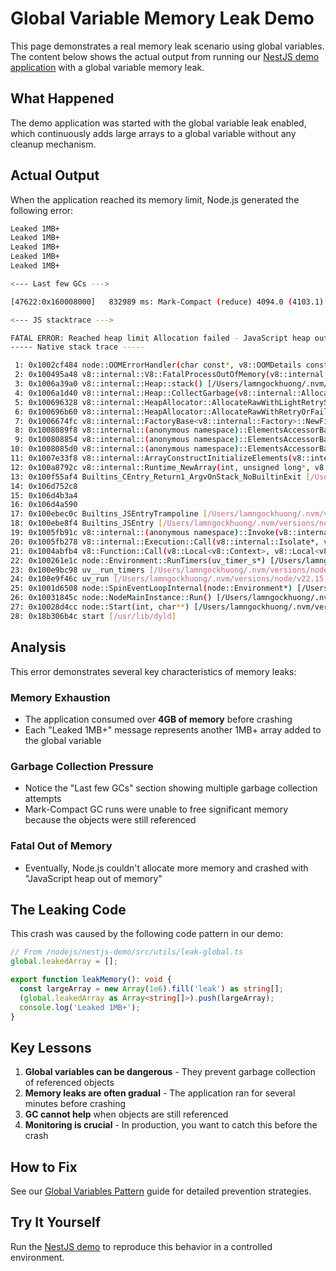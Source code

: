 # Global Variable Memory Leak Demo

This page demonstrates a real memory leak scenario using global variables. The content below shows the actual output from running our [NestJS demo application](/demos/nestjs) with a global variable memory leak.

## What Happened

The demo application was started with the global variable leak enabled, which continuously adds large arrays to a global variable without any cleanup mechanism.

## Actual Output

When the application reached its memory limit, Node.js generated the following error:

```bash
Leaked 1MB+
Leaked 1MB+
Leaked 1MB+
Leaked 1MB+
Leaked 1MB+

<--- Last few GCs --->

[47622:0x160008000]   832989 ms: Mark-Compact (reduce) 4094.0 (4103.1) -> 4094.0 (4103.1) MB, pooled: 0 MB, 1033.92 / 0.00 ms  (+ 8.0 ms in 0 steps since start of marking, biggest step 0.0 ms, walltime since start of marking 1070 ms) (average mu = 0.755, [47622:0x160008000]   833838 ms: Mark-Compact (reduce) 4101.6 (4110.7) -> 4101.6 (4110.7) MB, pooled: 0 MB, 845.50 / 0.00 ms  (+ 0.1 ms in 0 steps since start of marking, biggest step 0.0 ms, walltime since start of marking 846 ms) (average mu = 0.640, cu

<--- JS stacktrace --->

FATAL ERROR: Reached heap limit Allocation failed - JavaScript heap out of memory
----- Native stack trace -----

 1: 0x1002cf484 node::OOMErrorHandler(char const*, v8::OOMDetails const&) [/Users/lamngockhuong/.nvm/versions/node/v22.15.0/bin/node]
 2: 0x100495a48 v8::internal::V8::FatalProcessOutOfMemory(v8::internal::Isolate*, char const*, v8::OOMDetails const&) [/Users/lamngockhuong/.nvm/versions/node/v22.15.0/bin/node]
 3: 0x1006a39a0 v8::internal::Heap::stack() [/Users/lamngockhuong/.nvm/versions/node/v22.15.0/bin/node]
 4: 0x1006a1d40 v8::internal::Heap::CollectGarbage(v8::internal::AllocationSpace, v8::internal::GarbageCollectionReason, v8::GCCallbackFlags) [/Users/lamngockhuong/.nvm/versions/node/v22.15.0/bin/node]
 5: 0x100696328 v8::internal::HeapAllocator::AllocateRawWithLightRetrySlowPath(int, v8::internal::AllocationType, v8::internal::AllocationOrigin, v8::internal::AllocationAlignment) [/Users/lamngockhuong/.nvm/versions/node/v22.15.0/bin/node]
 6: 0x100696b60 v8::internal::HeapAllocator::AllocateRawWithRetryOrFailSlowPath(int, v8::internal::AllocationType, v8::internal::AllocationOrigin, v8::internal::AllocationAlignment) [/Users/lamngockhuong/.nvm/versions/node/v22.15.0/bin/node]
 7: 0x1006674fc v8::internal::FactoryBase<v8::internal::Factory>::NewFixedArray(int, v8::internal::AllocationType) [/Users/lamngockhuong/.nvm/versions/node/v22.15.0/bin/node]
 8: 0x1008089f8 v8::internal::(anonymous namespace)::ElementsAccessorBase<v8::internal::(anonymous namespace)::FastHoleyObjectElementsAccessor, v8::internal::(anonymous namespace)::ElementsKindTraits<(v8::internal::ElementsKind)3>>::ConvertElementsWithCapacity(v8::internal::Handle<v8::internal::JSObject>, v8::internal::Handle<v8::internal::FixedArrayBase>, v8::internal::ElementsKind, unsigned int, unsigned int, unsigned int) [/Users/lamngockhuong/.nvm/versions/node/v22.15.0/bin/node]
 9: 0x100808854 v8::internal::(anonymous namespace)::ElementsAccessorBase<v8::internal::(anonymous namespace)::FastHoleyObjectElementsAccessor, v8::internal::(anonymous namespace)::ElementsKindTraits<(v8::internal::ElementsKind)3>>::GrowCapacityAndConvertImpl(v8::internal::Handle<v8::internal::JSObject>, unsigned int) [/Users/lamngockhuong/.nvm/versions/node/v22.15.0/bin/node]
10: 0x1008085d0 v8::internal::(anonymous namespace)::ElementsAccessorBase<v8::internal::(anonymous namespace)::FastHoleyObjectElementsAccessor, v8::internal::(anonymous namespace)::ElementsKindTraits<(v8::internal::ElementsKind)3>>::SetLengthImpl(v8::internal::Isolate*, v8::internal::Handle<v8::internal::JSArray>, unsigned int, v8::internal::Handle<v8::internal::FixedArrayBase>) [/Users/lamngockhuong/.nvm/versions/node/v22.15.0/bin/node]
11: 0x1007e33f8 v8::internal::ArrayConstructInitializeElements(v8::internal::Handle<v8::internal::JSArray>, v8::internal::Arguments<(v8::internal::ArgumentsType)1>*) [/Users/lamngockhuong/.nvm/versions/node/v22.15.0/bin/node]
12: 0x100a8792c v8::internal::Runtime_NewArray(int, unsigned long*, v8::internal::Isolate*) [/Users/lamngockhuong/.nvm/versions/node/v22.15.0/bin/node]
13: 0x100f55af4 Builtins_CEntry_Return1_ArgvOnStack_NoBuiltinExit [/Users/lamngockhuong/.nvm/versions/node/v22.15.0/bin/node]
14: 0x106d752c8
15: 0x106d4b3a4
16: 0x106d4a590
17: 0x100ebec0c Builtins_JSEntryTrampoline [/Users/lamngockhuong/.nvm/versions/node/v22.15.0/bin/node]
18: 0x100ebe8f4 Builtins_JSEntry [/Users/lamngockhuong/.nvm/versions/node/v22.15.0/bin/node]
19: 0x1005fb91c v8::internal::(anonymous namespace)::Invoke(v8::internal::Isolate*, v8::internal::(anonymous namespace)::InvokeParams const&) [/Users/lamngockhuong/.nvm/versions/node/v22.15.0/bin/node]
20: 0x1005fb278 v8::internal::Execution::Call(v8::internal::Isolate*, v8::internal::Handle<v8::internal::Object>, v8::internal::Handle<v8::internal::Object>, int, v8::internal::Handle<v8::internal::Object>*) [/Users/lamngockhuong/.nvm/versions/node/v22.15.0/bin/node]
21: 0x1004abfb4 v8::Function::Call(v8::Local<v8::Context>, v8::Local<v8::Value>, int, v8::Local<v8::Value>*) [/Users/lamngockhuong/.nvm/versions/node/v22.15.0/bin/node]
22: 0x100261e1c node::Environment::RunTimers(uv_timer_s*) [/Users/lamngockhuong/.nvm/versions/node/v22.15.0/bin/node]
23: 0x100e9bc98 uv__run_timers [/Users/lamngockhuong/.nvm/versions/node/v22.15.0/bin/node]
24: 0x100e9f46c uv_run [/Users/lamngockhuong/.nvm/versions/node/v22.15.0/bin/node]
25: 0x1001d6508 node::SpinEventLoopInternal(node::Environment*) [/Users/lamngockhuong/.nvm/versions/node/v22.15.0/bin/node]
26: 0x10031845c node::NodeMainInstance::Run() [/Users/lamngockhuong/.nvm/versions/node/v22.15.0/bin/node]
27: 0x10028d4cc node::Start(int, char**) [/Users/lamngockhuong/.nvm/versions/node/v22.15.0/bin/node]
28: 0x18b306b4c start [/usr/lib/dyld]
```

## Analysis

This error demonstrates several key characteristics of memory leaks:

### Memory Exhaustion
- The application consumed over **4GB of memory** before crashing
- Each "Leaked 1MB+" message represents another 1MB+ array added to the global variable

### Garbage Collection Pressure
- Notice the "Last few GCs" section showing multiple garbage collection attempts
- Mark-Compact GC runs were unable to free significant memory because the objects were still referenced

### Fatal Out of Memory
- Eventually, Node.js couldn't allocate more memory and crashed with "JavaScript heap out of memory"

## The Leaking Code

This crash was caused by the following code pattern in our demo:

```typescript
// From /nodejs/nestjs-demo/src/utils/leak-global.ts
global.leakedArray = [];

export function leakMemory(): void {
  const largeArray = new Array(1e6).fill('leak') as string[];
  (global.leakedArray as Array<string[]>).push(largeArray);
  console.log('Leaked 1MB+');
}
```

## Key Lessons

1. **Global variables can be dangerous** - They prevent garbage collection of referenced objects
2. **Memory leaks are often gradual** - The application ran for several minutes before crashing
3. **GC cannot help** when objects are still referenced
4. **Monitoring is crucial** - In production, you want to catch this before the crash

## How to Fix

See our [Global Variables Pattern](/patterns/global-variables) guide for detailed prevention strategies.

## Try It Yourself

Run the [NestJS demo](/demos/nestjs) to reproduce this behavior in a controlled environment.
